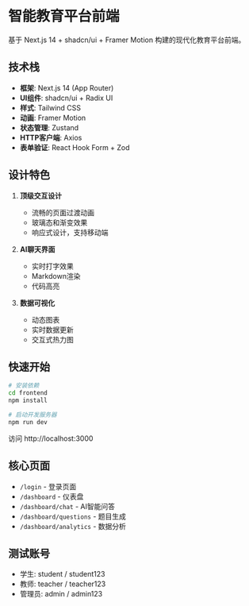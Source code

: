 # 智能教育平台前端

基于 Next.js 14 + shadcn/ui + Framer Motion 构建的现代化教育平台前端。

## 技术栈

- **框架**: Next.js 14 (App Router)
- **UI组件**: shadcn/ui + Radix UI
- **样式**: Tailwind CSS
- **动画**: Framer Motion
- **状态管理**: Zustand
- **HTTP客户端**: Axios
- **表单验证**: React Hook Form + Zod

## 设计特色

1. **顶级交互设计**
   - 流畅的页面过渡动画
   - 玻璃态和渐变效果
   - 响应式设计，支持移动端

2. **AI聊天界面**
   - 实时打字效果
   - Markdown渲染
   - 代码高亮

3. **数据可视化**
   - 动态图表
   - 实时数据更新
   - 交互式热力图

## 快速开始

```bash
# 安装依赖
cd frontend
npm install

# 启动开发服务器
npm run dev
```

访问 http://localhost:3000

## 核心页面

- `/login` - 登录页面
- `/dashboard` - 仪表盘
- `/dashboard/chat` - AI智能问答
- `/dashboard/questions` - 题目生成
- `/dashboard/analytics` - 数据分析

## 测试账号

- 学生: student / student123
- 教师: teacher / teacher123
- 管理员: admin / admin123
